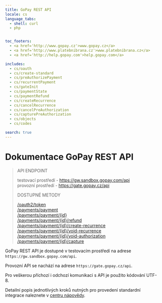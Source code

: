```yaml
---
title: GoPay REST API
locale: cs
language_tabs:
  - shell: curl
  - php


toc_footers:
  - <a href='http://www.gopay.cz'>www.gopay.cz</a>
  - <a href='http://www.platebnibrana.cz'>www.platebnibrana.cz</a>
  - <a href='http://help.gopay.com'>help.gopay.com</a>

includes:
  - cs/oauth
  - cs/create-standard
  - cs/preAuthorizePayment
  - cs/recurrentPayment
  - cs/gateInit
  - cs/paymentState
  - cs/paymentRefund
  - cs/createRecurrence
  - cs/cancelRecurrence
  - cs/cancelPreAuthorization
  - cs/capturePreAuthorization
  - cs/objects
  - cs/codes

search: true
---
```


# Dokumentace GoPay REST API

> API ENDPOINT
>     
> testovací prostředí - https://gw.sandbox.gopay.com/api  
> provozní prostředí - https://gate.gopay.cz/api   
>  
> DOSTUPNÉ METODY  
>  
> [/oauth2/token](#přístupový-token)  
> [/payments/payment](#založení-platby)  
> [/payments/payment/{id}](#stav-platby)  
> [/payments/payment/{id}/refund](#refundace-platby-(storno))  
> [/payments/payment/{id}/create-recurrence](#opakování-platby-(na-vyžádání))   
> [/payments/payment/{id}/void-recurrence](#zrušení-opakování-platby)  
> [/payments/payment/{id}/void-authorization](#zrušení-předautorizace-platby)  
> [/payments/payment/{id}/capture](#stržení-předautorizované-platby)  

GoPay REST API je dostupné v testovacím prostředí na adrese ```https://gw.sandbox.gopay.com/api```.    

Provozní API se nachází na adrese ```https://gate.gopay.cz/api```. 
  
Pro veškerou příchozí i odchozí komunikaci s API je použito kódování UTF-8.  
  
Detailní popis jednotlivých kroků nutných pro provedení standardní integrace naleznete v [centru nápovědy](https://help.gopay.com/cs/s/i4).
